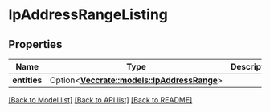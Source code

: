 # IpAddressRangeListing

## Properties

Name | Type | Description | Notes
------------ | ------------- | ------------- | -------------
**entities** | Option<[**Vec<crate::models::IpAddressRange>**](IpAddressRange.md)> |  | [optional]

[[Back to Model list]](../README.md#documentation-for-models) [[Back to API list]](../README.md#documentation-for-api-endpoints) [[Back to README]](../README.md)


